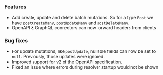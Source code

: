 ### Features

- Add create, update and delete batch mutations. So for a type `Post` we have `postCreateMany`, `postUpdateMany` and `postDeleteMany`.
- OpenAPI & GraphQL connectors can now forward headers from clients

### Bug fixes

- For update mutations, like `postUpdate`, nullable fields can now be set to `null`. Previously, those updates
  were ignored.
- Improved support for v2 of the OpenAPI specification.
- Fixed an issue where errors during resolver startup would not be shown
